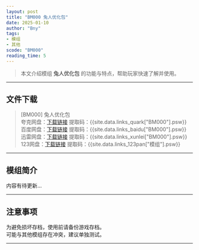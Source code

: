 ```yaml
---
layout: post
title: "BM000 兔人优化包"
date: 2025-01-10
author: "Bny"
tags: 
- 模组
- 其他
scode: "BM000"
reading_time: 5
---
```


> 本文介绍模组 **兔人优化包** 的功能与特点，帮助玩家快速了解并使用。

---

## 文件下载

> [BM000] 兔人优化包  
夸克网盘：[下载链接]({{site.data.links_quark["BM000"].url}}) 提取码：{{site.data.links_quark["BM000"].psw}}  
百度网盘：[下载链接]({{site.data.links_baidu["BM000"].url}}) 提取码：{{site.data.links_baidu["BM000"].psw}}  
迅雷网盘：[下载链接]({{site.data.links_xunlei["BM000"].url}}) 提取码：{{site.data.links_xunlei["BM000"].psw}}  
123网盘：[下载链接]({{site.data.links_123pan["模组"].url}}) 提取码：{{site.data.links_123pan["模组"].psw}}  

---

## 模组简介

>  
内容有待更新...  

---

## 注意事项

>  
为避免损坏存档，使用前请备份游戏存档。  
可能与其他模组存在冲突，建议单独测试。  

---

